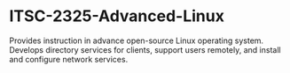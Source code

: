 # ITSC-2325-Advanced-Linux
Provides instruction in advance open-source Linux operating system. Develops directory services for clients, support users remotely, and install and configure network services.
